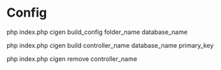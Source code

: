 Config
==

php index.php cigen build_config folder_name database_name

php index.php cigen build  controller_name database_name primary_key

php index.php cigen remove  controller_name 
